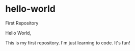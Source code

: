 # hello-world
First Repository

Hello World,

This is my first repository. I'm just learning to code. It's fun! 
